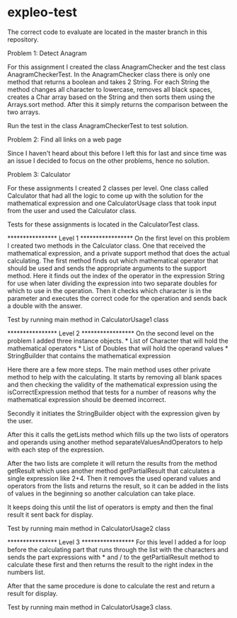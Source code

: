 # expleo-test

The correct code to evaluate are located in the master branch in this repository.

Problem 1: Detect Anagram

For this assignment I created the class AnagramChecker and the test class AnagramCheckerTest. 
In the AnagramChecker class there is only one method that returns a boolean and takes 2 String. 
For each String the method changes all character to lowercase, removes all black spaces, 
creates a Char array based on the String and then sorts them using the Arrays.sort method. 
After this it simply returns the comparison between the two arrays. 

Run the test in the class AnagramCheckerTest to test solution. 


Problem 2: Find all links on a web page

Since I haven't heard about this before I left this for last and since time was an issue I 
decided to focus on the other problems, hence no solution. 


Problem 3: Calculator

For these assignments I created 2 classes per level. One class called Calculator that had all the 
logic to come up with the solution for the mathematical expression and one CalculatorUsage class 
that took input from the user and used the Calculator class. 

Tests for these assignments is located in the CalculatorTest class. 

**************** Level 1 *****************
On the first level on this problem I created two methods in the Calculator class. One that received 
the mathematical expression, and a private support method that does the actual calculating. 
The first method finds out which mathematical operator that should be used and sends the appropriate 
arguments to the support method. Here it finds out the index of the operator in the expression String 
for use when later dividing the expression into two separate doubles for which to use in the operation.
Then it checks which character is in the parameter and executes the correct code for the operation 
and sends back a double with the answer. 

Test by running main method in CalculatorUsage1 class

**************** Level 2 *****************
On the second level on the problem I added three instance objects. 
    * List of Character that will hold the mathematical operators
    * List of Doubles that will hold the operand values
    * StringBuilder that contains the mathematical expression

Here there are a few more steps. 
The main method uses other private method to help with the calculating.
It starts by removing all blank spaces and then checking the validity of the 
mathematical expression using the isCorrectExpression method that tests 
for a number of reasons why the mathematical expression should be deemed incorrect. 

Secondly it initiates the StringBuilder object with the expression given by the user. 

After this it calls the getLists method which fills up the two lists of operators and operands 
using another method separateValuesAndOperators to help with each step of the expression. 

After the two lists are complete it will return the results from the method getResult 
which uses another method getPartialResult that calculates a single expression like 2+4. 
Then it removes the used operand values and operators from the lists and returns the result, 
so it can be added in the lists of values in the beginning so another calculation can take place. 

It keeps doing this until the list of operators is empty and then the final result it sent back 
for display. 

Test by running main method in CalculatorUsage2 class

**************** Level 3 *****************
For this level I added a for loop before the calculating part that runs through the list with the characters 
and sends the part expressions with * and / to the getPartialResult method to calculate these first 
and then returns the result to the right index in the numbers list. 

After that the same procedure is done to calculate the rest and return a result for display. 

Test by running main method in CalculatorUsage3 class.